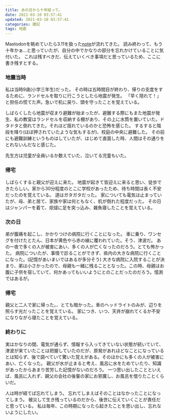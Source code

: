 ```yaml
---
title: あの日から十年経って。
date: 2021-03-10 03:57:41
updated: 2021-03-10 03:57:41
categories: 雑記
tags: 地震
---
```

Mastodonを眺めていたら3.11を扱った[note](https://note.com/nhk_syuzai/n/nffb61de9ca6a)が流れてきた。
読み終わって、もう十年かぁ…と思っていたが、自分の中でかなりの部分を忘れかけていることに気付いた。
これは残すべきだ、伝えていくべき事項だと思っているため、ここに書き残すとする。
<!-- toc -->
<!-- more -->
### 地震当時
私は当時9歳(小学三年生)だった。
その時は五時間目が終わり、帰りの支度をするために、ランドセルを取りに行こうとしたら地震が発生。
「早く隠れて！」と担任の慌てた声。急いで机に戻り、頭を守ったことを覚えている。

しばらくしたら地震が収まり避難が始まったが、避難する際にもまた地震が発生、私の教室はランドセルを収納する棚があり、その上に水筒を置いていた。ドタドタと倒れてきた。それほど揺れているのかと恐怖を感じた。
するすると階段を降り(ほぼ押されていたような気もするが)、校庭の中央に避難した。
その前にも避難訓練というものはしていたが、はじめて直面した時、人間はその通りをとれないんだなと感じた。

先生方は児童が全員いるか数えていた、泣いてる児童もいた。

### 帰宅
しばらくすると親父が迎えに来た。
地震が起きて皆迎えに来ると思い、徒歩できたらしい。家から30分程度のとこに学校があったため、待ち時間は長く不安だったのを覚えている。
道はガタガタだった。
家についても電気は止まっていたが、母、弟と居て、家族や家は何ともなく、机が倒れた程度だった。
その日はジャンパーを着て、炬燵に足を突っ込み、雑魚寝したことを覚えている。

### 次の日
弟が腹痛を起こし、かかりつけの病院に行くことになった。
車に乗り、ワンセグを付けたとたん、日本が黄色やら赤の線に覆われていた。そう、津波だ。
あの一夜で多くの人が被害にあい、多くの人が亡くなったのだろう。とても怖かった。
病院についたが、事情で診ることができず、県内の大きな病院に行くことになった。(記憶があいまいではあるが多分そう)
大きな病院に入院することが決まり、弟は小さかったので、母親も一緒に残ることとなった。この時、母親はお腹に子供を宿していて、何かあってもいいようにとのことだったのだろう。憶測ではあるが。

### 帰宅
親父と二人で家に帰った。、とても暗かった。車のヘッドライトのみが、辺りを照らす光だったことを覚えている。
家につき、いつ、天井が崩れてくるか不安になりながら寝たことを覚えている。

### 終わりに
実はかなりの間、電気が通らず、情報すら入ってきていない状態が続いていて、津波が来ていたことは把握していたのだが、原発があれほどなことになっているとは知らず、後で調べていて驚いた覚えがある。そのほかにも多くの人が被害にあい、亡くなった。
親父が水が止まると考え、風呂に水をためていたり、知識があったからあまり苦労した記憶がないのだろう。
一つ思い出したことといえば、風呂に入れず、親父の会社の後輩の家にお邪魔し、お風呂を借りたことくらいだ。

人は時が経てば忘れてしまう。
忘れてしまえばそのことはなかったことになってしまう。
被災して生き残っているのだから、後世に伝えていくことが責任だと思っている。
私は毎年、この時期になったら起きたことを思い出し、忘れないようにしたい。